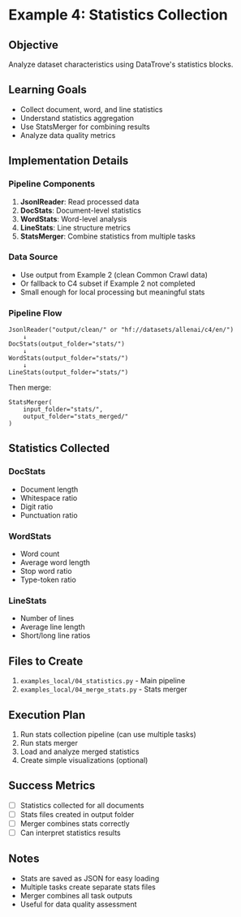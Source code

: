# Example 4: Statistics Collection

## Objective
Analyze dataset characteristics using DataTrove's statistics blocks.

## Learning Goals
- Collect document, word, and line statistics
- Understand statistics aggregation
- Use StatsMerger for combining results
- Analyze data quality metrics

## Implementation Details

### Pipeline Components
1. **JsonlReader**: Read processed data
2. **DocStats**: Document-level statistics
3. **WordStats**: Word-level analysis
4. **LineStats**: Line structure metrics
5. **StatsMerger**: Combine statistics from multiple tasks

### Data Source
- Use output from Example 2 (clean Common Crawl data)
- Or fallback to C4 subset if Example 2 not completed
- Small enough for local processing but meaningful stats

### Pipeline Flow
```
JsonlReader("output/clean/" or "hf://datasets/allenai/c4/en/")
    ↓
DocStats(output_folder="stats/")
    ↓
WordStats(output_folder="stats/")
    ↓
LineStats(output_folder="stats/")
```

Then merge:
```
StatsMerger(
    input_folder="stats/",
    output_folder="stats_merged/"
)
```

## Statistics Collected

### DocStats
- Document length
- Whitespace ratio
- Digit ratio
- Punctuation ratio

### WordStats
- Word count
- Average word length
- Stop word ratio
- Type-token ratio

### LineStats
- Number of lines
- Average line length
- Short/long line ratios

## Files to Create
1. `examples_local/04_statistics.py` - Main pipeline
2. `examples_local/04_merge_stats.py` - Stats merger

## Execution Plan
1. Run stats collection pipeline (can use multiple tasks)
2. Run stats merger
3. Load and analyze merged statistics
4. Create simple visualizations (optional)

## Success Metrics
- [ ] Statistics collected for all documents
- [ ] Stats files created in output folder
- [ ] Merger combines stats correctly
- [ ] Can interpret statistics results

## Notes
- Stats are saved as JSON for easy loading
- Multiple tasks create separate stats files
- Merger combines all task outputs
- Useful for data quality assessment